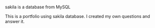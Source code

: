 sakila is a database from MySQL

This is a portfolio using sakila database. I created my own questions and answer it.
